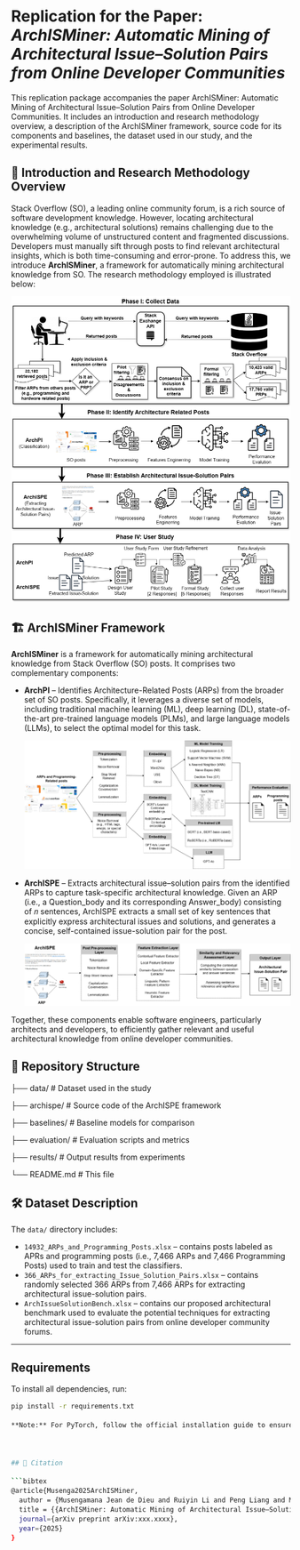 # Replication for the Paper: *ArchISMiner: Automatic Mining of Architectural Issue–Solution Pairs from Online Developer Communities*

This replication package accompanies the paper ArchISMiner: Automatic Mining of Architectural Issue–Solution Pairs from Online Developer Communities.
It includes an introduction and research methodology overview, a description of the ArchISMiner framework, source code for its components and baselines, the dataset used in our study, and the experimental results.

## 🚨 Introduction and Research Methodology Overview

Stack Overflow (SO), a leading online community forum, is a rich source of software development knowledge. 
However, locating architectural knowledge (e.g., architectural solutions) remains challenging due to the overwhelming volume of unstructured content and fragmented discussions.
Developers must manually sift through posts to find relevant architectural insights, which is both time-consuming and error-prone. To address this, we introduce **ArchISMiner**, a framework for automatically mining architectural knowledge from SO. 
The research methodology employed is illustrated below:

![Overview of Research Methodology](images/OverviewOftheReseachMethod.png)

## 🏗️ ArchISMiner Framework

**ArchISMiner** is a framework for automatically mining architectural knowledge from Stack Overflow (SO) posts. It comprises two complementary components:

- **ArchPI** – Identifies Architecture-Related Posts (ARPs) from the broader set of SO posts. Specifically, it leverages a diverse set of models, including traditional machine learning (ML), deep learning (DL), state-of-the-art pre-trained language models (PLMs), and large language models (LLMs), to select the optimal model for this task.

  ![ARPs Identification Component](images/ARPs_Indetification_Component.png)

- **ArchISPE** – Extracts architectural issue–solution pairs from the identified ARPs to capture task-specific architectural knowledge. Given an ARP (i.e., a Question_body and its corresponding Answer_body) consisting of 𝑛 sentences, ArchISPE extracts a small set of key sentences that explicitly express architectural issues and solutions, and generates a concise, self-contained issue-solution pair for the post.

  ![ArchISPE Component](images/ArchISPE_Component.png)

Together, these components enable software engineers, particularly architects and developers, to efficiently gather relevant and useful architectural knowledge from online developer communities.

## 📁 Repository Structure

├── data/ # Dataset used in the study

├── archispe/ # Source code of the ArchISPE framework

├── baselines/ # Baseline models for comparison

├── evaluation/ # Evaluation scripts and metrics

├── results/ # Output results from experiments

└── README.md # This file


## 🛠️ Dataset Description

The `data/` directory includes:
- `14932_ARPs_and_Programming_Posts.xlsx` – contains posts labeled as APRs and programming posts (i.e., 7,466 ARPs and 7,466 Programming Posts) used to train and test the classifiers. 
- `366_ARPs_for_extracting_Issue_Solution_Pairs.xlsx` – contains randomly selected 366 ARPs from 7,466 ARPs for extracting architectural issue-solution pairs.
- `ArchIssueSolutionBench.xlsx` – contains our proposed architectural benchmark used to evaluate the potential techniques for extracting architectural issue-solution pairs from online developer community forums. 

---
## Requirements

To install all dependencies, run:

```bash
pip install -r requirements.txt

**Note:** For PyTorch, follow the official installation guide to ensure proper installation for your system (CPU or GPU support).



## 📝 Citation

```bibtex
@article{Musenga2025ArchISMiner,
  author = {Musengamana Jean de Dieu and Ruiyin Li and Peng Liang and Mojtaba Shahin and Muhammad Waseem and Zengyang Li and Bangchao Wang and Arif Ali Khan and Mst Shamima Aktar},
  title = {{ArchISMiner: Automatic Mining of Architectural Issue–Solution Pairs from Online Developer Communities}},
  journal={arXiv preprint arXiv:xxx.xxxx},
  year={2025}
}
```

